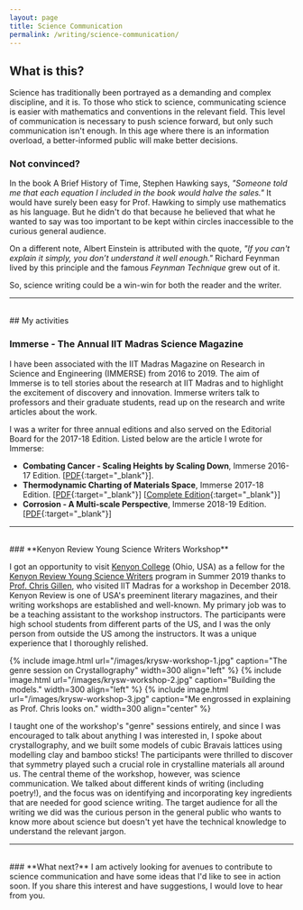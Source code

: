 ```yaml
---
layout: page
title: Science Communication
permalink: /writing/science-communication/
---
```


## What is this?
Science has traditionally been portrayed as a demanding and complex discipline, and it is. To those who stick to science, communicating science is easier with mathematics and conventions in the relevant field. This level of communication is necessary to push science forward, but only such communication isn't enough. In this age where there is an information overload, a better-informed public will make better decisions.

### Not convinced?
In the book A Brief History of Time, Stephen Hawking says, *"Someone told me that each equation I included in the book would halve the sales."*  It would have surely been easy for Prof. Hawking to simply use mathematics as his language. But he didn't do that because he believed that what he wanted to say was too important to be kept within circles inaccessible to the curious general audience.

On a different note, Albert Einstein is attributed with the quote, *"If you can't explain it simply, you don’t understand it well enough."* Richard Feynman lived by this principle and the famous *Feynman Technique* grew out of it.

So, science writing could be a win-win for both the reader and the writer.

--------
<br>
## My activities

### **Immerse - The Annual IIT Madras Science Magazine**
I have been associated with the IIT Madras Magazine on Research in Science and Engineering (IMMERSE) from 2016 to 2019. The aim of Immerse is to tell stories about the research at IIT Madras and to highlight the excitement of discovery and innovation. Immerse writers talk to professors and their graduate students, read up on the research and write articles about the work.

I was a writer for three annual editions and also served on the Editorial Board for the 2017-18 Edition. Listed below are the article I wrote for Immerse:
* **Combating Cancer - Scaling Heights by Scaling Down**, Immerse 2016-17 Edition. \[[PDF](/files/Immerse/Immerse_2017_Article.pdf){:target="_blank"}\].
* **Thermodynamic Charting of Materials Space**, Immerse 2017-18 Edition. \[[PDF](/files/Immerse/Immerse_2018_Article.pdf){:target="_blank"}\] \[[Complete Edition](/files/Immerse/Immerse_2018.pdf){:target="_blank"}\]
* **Corrosion - A Multi-scale Perspective**, Immerse 2018-19 Edition. \[[PDF](/files/Immerse/Immerse_2019_Article.pdf){:target="_blank"}\]

--------
<br>
### **Kenyon Review Young Science Writers Workshop**

<p>I got an opportunity to visit <a href="https://www.kenyon.edu">Kenyon College</a> (Ohio, USA) as a fellow for the <a href="https://kenyonreview.org/workshops/young-science-writers/">Kenyon Review Young Science Writers</a> program in Summer 2019 thanks to <a href="https://www.kenyon.edu/directories/campus-directory/biography/chris-gillen/" target="_blank" >Prof. Chris Gillen</a>, who visited IIT Madras for a workshop in December 2018. Kenyon Review is one of USA's preeminent literary magazines, and their writing workshops are established and well-known. My primary job was to be a teaching assistant to the workshop instructors. The participants were high school students from different parts of the US, and I was the only person from outside the US among the instructors. It was a unique experience that I thoroughly relished.</p>

{% include image.html url="/images/krysw-workshop-1.jpg" caption="The genre session on Crystallography" width=300 align="left" %}
{% include image.html url="/images/krysw-workshop-2.jpg" caption="Building the models." width=300 align="left" %}
{% include image.html url="/images/krysw-workshop-3.jpg" caption="Me engrossed in explaining as Prof. Chris looks on." width=300 align="center" %}

<p> I taught one of the workshop's "genre" sessions entirely, and since I was encouraged to talk about anything I was interested in, I spoke about crystallography, and we built some models of cubic Bravais lattices using modelling clay and bamboo sticks! The participants were thrilled to discover that symmetry played such a crucial role in crystalline materials all around us. The central theme of the workshop, however, was science communication. We talked about different kinds of writing (including poetry!), and the focus was on identifying and incorporating key ingredients that are needed for good science writing. The target audience for all the writing we did was the curious person in the general public who wants to know more about science but doesn't yet have the technical knowledge to understand the relevant jargon.</p>

--------
<br>
### **What next?**
I am actively looking for avenues to contribute to science communication and have some ideas that I'd like to see in action soon. If you share this interest and have suggestions, I would love to hear from you.
